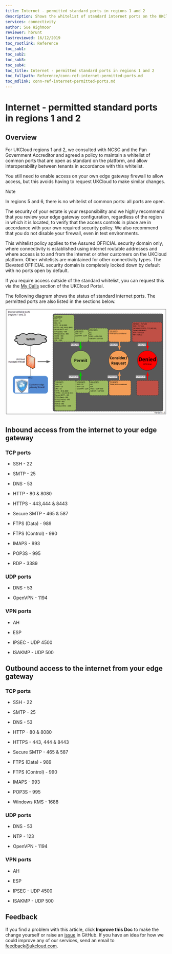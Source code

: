 ```yaml
---
title: Internet - permitted standard ports in regions 1 and 2 
description: Shows the whitelist of standard internet ports on the UKCloud managed perimeter firewalls
services: connectivity
author: Sue Highmoor
reviewer: hbrunt
lastreviewed: 16/12/2019
toc_rootlink: Reference
toc_sub1: 
toc_sub2:
toc_sub3:
toc_sub4:
toc_title: Internet - permitted standard ports in regions 1 and 2
toc_fullpath: Reference/conn-ref-internet-permitted-ports.md
toc_mdlink: conn-ref-internet-permitted-ports.md
---
```


# Internet - permitted standard ports in regions 1 and 2

## Overview

For UKCloud regions 1 and 2, we consulted with NCSC and the Pan Government Accreditor and agreed a policy to maintain a whitelist of common ports that are open as standard on the platform, and allow interoperability between tenants in accordance with this whitelist.

You still need to enable access on your own edge gateway firewall to allow access, but this avoids having to request UKCloud to make similar changes.

> [!NOTE]
> In regions 5 and 6, there is no whitelist of common ports: all ports are open.

The security of your estate is your responsibility and we highly recommend that you review your edge gateway configuration, regardless of the region in which it is located, to verify that the access controls in place are in accordance with your own required security policy. We also recommend that you do not disable your firewall, even in test environments.

This whitelist policy applies to the Assured OFFICIAL security domain only, where connectivity is established using internet routable addresses and where access is to and from the internet or other customers on the UKCloud platform. Other whitelists are maintained for other connectivity types. The Elevated OFFICIAL security domain is completely locked down by default with no ports open by default.

If you require access outside of the standard whitelist, you can request this via the [My Calls](https://portal.skyscapecloud.com/support/ivanti) section of the UKCloud Portal.

The following diagram shows the status of standard internet ports. The permitted ports are also listed in the sections below.

![Internet whitelist ports (regions 1 and 2)](images/internet_whitelist_ports_v1_3.png)

## Inbound access from the internet to your edge gateway

### TCP ports

- SSH - 22 

- SMTP - 25

- DNS - 53

- HTTP - 80 & 8080

- HTTPS - 443,444 & 8443

- Secure SMTP - 465 & 587

- FTPS (Data) - 989

- FTPS (Control) - 990

- IMAPS - 993

- POP3S - 995

- RDP - 3389

### UDP ports
  

- DNS - 53

- OpenVPN - 1194

### VPN ports

- AH

- ESP

- IPSEC - UDP 4500 

- ISAKMP - UDP 500

## Outbound access to the internet from your edge gateway

### TCP ports

- SSH - 22

- SMTP - 25

- DNS - 53

- HTTP - 80 & 8080

- HTTPS - 443, 444 & 8443

- Secure SMTP - 465 & 587

- FTPS (Data) - 989

- FTPS (Control) - 990

- IMAPS - 993

- POP3S - 995

- Windows KMS - 1688

### UDP ports

- DNS - 53

- NTP - 123

- OpenVPN - 1194

### VPN ports

- AH

- ESP

- IPSEC - UDP 4500

- ISAKMP - UDP 500

## Feedback

If you find a problem with this article, click **Improve this Doc** to make the change yourself or raise an [issue](https://github.com/UKCloud/documentation/issues) in GitHub. If you have an idea for how we could improve any of our services, send an email to <feedback@ukcloud.com>.

